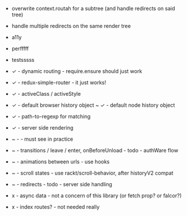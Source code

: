 
- overwrite context.routah for a subtree (and handle redirects on said tree)
- handle multiple redirects on the same render tree
- a11y
- perfffff
- testsssss


- ✓ - dynamic routing - require.ensure should just work
- ✓ - redux-simple-router - it just works!
- ✓ - activeClass / activeStyle
- ✓ - default browser history object
~ ✓ - default node history object
- ✓ - path-to-regexp for matching
- ✓ - server side rendering
- ~ - <NotFound/> - must see in practice
- ~ - transitions / leave / enter, onBeforeUnload - todo - authWare flow
- ~ - animations between urls - use hooks
- ~ - scroll states - use rackt/scroll-behavior, after historyV2 compat
- ~ - redirects - todo - server side handling
- x - async data - not a concern of this library (or fetch prop? or falcor?)
- x - index routes? - not needed really
